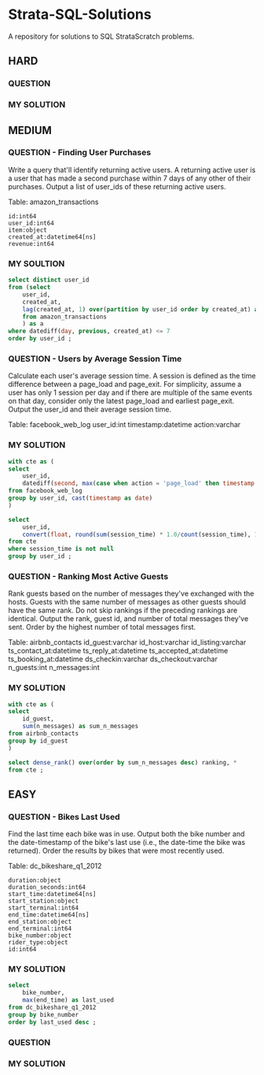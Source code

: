 # Strata-SQL-Solutions
A repository for solutions to SQL StrataScratch problems.

## HARD

### QUESTION

### MY SOLUTION

## MEDIUM

### QUESTION - Finding User Purchases 
Write a query that'll identify returning active users. A returning active user is a user that has made a second purchase within 7 days of any other of their purchases. Output a list of user_ids of these returning active users.

Table: amazon_transactions
```
id:int64
user_id:int64
item:object
created_at:datetime64[ns]
revenue:int64
```

### MY SOULTION
```SQL
select distinct user_id
from (select
    user_id,
    created_at,
    lag(created_at, 1) over(partition by user_id order by created_at) as previous
    from amazon_transactions
    ) as a
where datediff(day, previous, created_at) <= 7
order by user_id ;
```
### QUESTION - Users by Average Session Time 
Calculate each user's average session time. A session is defined as the time difference between a page_load and page_exit. For simplicity, assume a user has only 1 session per day and if there are multiple of the same events on that day, consider only the latest page_load and earliest page_exit. Output the user_id and their average session time.

Table: facebook_web_log
user_id:int
timestamp:datetime
action:varchar

### MY SOLUTION
```SQL
with cte as (
select
    user_id,
    datediff(second, max(case when action = 'page_load' then timestamp end), min(case when action = 'page_exit' then timestamp end)) as session_time
from facebook_web_log
group by user_id, cast(timestamp as date)
)

select
    user_id,
    convert(float, round(sum(session_time) * 1.0/count(session_time), 1)) as session_time
from cte
where session_time is not null
group by user_id ; 
```

### QUESTION - Ranking Most Active Guests 
Rank guests based on the number of messages they've exchanged with the hosts. Guests with the same number of messages as other guests should have the same rank. Do not skip rankings if the preceding rankings are identical.
Output the rank, guest id, and number of total messages they've sent. Order by the highest number of total messages first.

Table: airbnb_contacts
id_guest:varchar
id_host:varchar
id_listing:varchar
ts_contact_at:datetime
ts_reply_at:datetime
ts_accepted_at:datetime
ts_booking_at:datetime
ds_checkin:varchar
ds_checkout:varchar
n_guests:int
n_messages:int

### MY SOLUTION
```SQL
with cte as (
select
    id_guest,
    sum(n_messages) as sum_n_messages
from airbnb_contacts
group by id_guest    
)

select dense_rank() over(order by sum_n_messages desc) ranking, *
from cte ;
```

## EASY

### QUESTION - Bikes Last Used 
Find the last time each bike was in use. Output both the bike number and the date-timestamp of the bike's last use (i.e., the date-time the bike was returned). Order the results by bikes that were most recently used.

Table: dc_bikeshare_q1_2012
```
duration:object
duration_seconds:int64
start_time:datetime64[ns]
start_station:object
start_terminal:int64
end_time:datetime64[ns]
end_station:object
end_terminal:int64
bike_number:object
rider_type:object
id:int64
```

### MY SOLUTION
```SQL
select
    bike_number,
    max(end_time) as last_used
from dc_bikeshare_q1_2012
group by bike_number
order by last_used desc ;
```

### QUESTION

### MY SOLUTION
```SQL
```